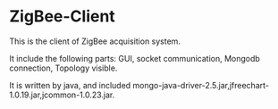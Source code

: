# ZigBee-Client
This is the client of ZigBee acquisition system. 

It include the following parts: GUI, socket communication, Mongodb connection, Topology visible.

It is written by java, and included mongo-java-driver-2.5.jar,jfreechart-1.0.19.jar,jcommon-1.0.23.jar.

